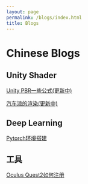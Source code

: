 ```yaml
---
layout: page
permalink: /blogs/index.html
title: Blogs
---
```


# Chinese Blogs

## Unity Shader

[Unity PBR一些公式(更新中)](/blogs/pbr)

[汽车漆的渲染(更新中)](/blogs/carpaint)

## Deep Learning

[Pytorch环境搭建](/blogs/buildpytorch)

## 工具
[Oculus Quest2如何注册](/blogs/quest2)

